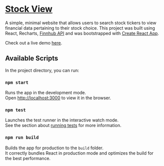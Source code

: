 # [Stock View](https://benjaminykim.github.io/stock_view/)

A simple, minimal website that allows users to search stock tickers to view financial data pertaining to their stock
choice. This project was built using React, Recharts, [Finnhub API](https://rapidapi.com/Finnhub/api/finnhub-realtime-stock-price/endpoints) and was bootstrapped with [Create React App](https://github.com/facebook/create-react-app).

Check out a live demo [here](https://benjaminykim.github.io/stock_view/).


## Available Scripts

In the project directory, you can run:

### `npm start`

Runs the app in the development mode.<br />
Open [http://localhost:3000](http://localhost:3000) to view it in the browser.

### `npm test`

Launches the test runner in the interactive watch mode.<br />
See the section about [running tests](https://facebook.github.io/create-react-app/docs/running-tests) for more information.

### `npm run build`

Builds the app for production to the `build` folder.<br />
It correctly bundles React in production mode and optimizes the build for the best performance.

